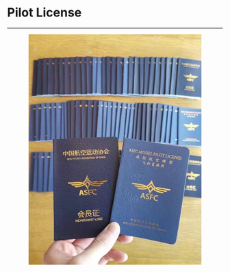 # Pilot License

---

<p align="center">
  <img src="../img/pilot_license.jpeg" style="width:80%">
</p>
